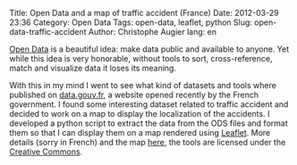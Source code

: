 Title: Open Data and a map of traffic accident (France)
Date: 2012-03-29 23:36
Category: Open Data
Tags: open-data, leaflet, python
Slug: open-data-traffic-accident
Author: Christophe Augier
lang: en

[Open Data][1] is a beautiful idea: make data public and available to anyone. Yet
while this idea is very honorable, without tools to sort, cross-reference, match
and visualize data it loses its meaning.

With this in my mind I went to see what kind of datasets and tools where
published on [data.gouv.fr][2], a website opened recently by the French government.
I found some interesting dataset related to traffic accident and decided to work
on a map to display the localization of the accidents. I developed a python
script to extract the data from the ODS files and format them  so that I can
display them on a map rendered using [Leaflet][3]. More details (sorry in French) and
the map [here][4], the tools are licensed under the [Creative Commons][5].

[1]: http://en.wikipedia.org/wiki/Open_data
[2]: http://www.data.gouv.fr
[3]: http://leaflet.cloudmade.com
[4]: http://tytouf.github.io/traffic-accident-map
[5]: http://creativecommons.org/licenses/by/3.0
